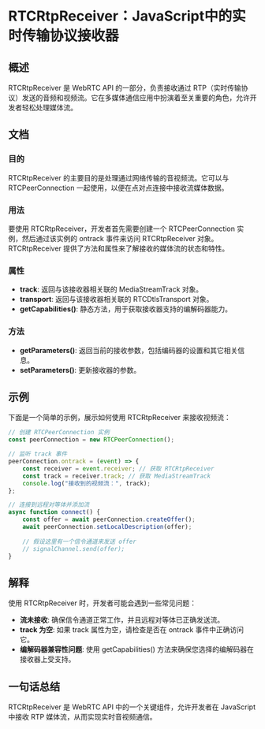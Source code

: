 <!--
Meta Description: # RTCRtpReceiver：JavaScript中的实时传输协议接收器 ## 概述 RTCRtpReceiver 是 WebRTC API 的一部分，负责接收通过 RTP（实时传输协议）发送的音频和视频流。它在多媒体通信应用中扮演着至关重要的角色，允许开发者轻松处理媒体流。 ## 文档 ###...
Meta Keywords: rtcrtpreceiver, track, rtcpeerconnection, const, peerconnection
-->

# RTCRtpReceiver：JavaScript中的实时传输协议接收器

## 概述
RTCRtpReceiver 是 WebRTC API 的一部分，负责接收通过 RTP（实时传输协议）发送的音频和视频流。它在多媒体通信应用中扮演着至关重要的角色，允许开发者轻松处理媒体流。

## 文档
### 目的
RTCRtpReceiver 的主要目的是处理通过网络传输的音视频流。它可以与 RTCPeerConnection 一起使用，以便在点对点连接中接收流媒体数据。

### 用法
要使用 RTCRtpReceiver，开发者首先需要创建一个 RTCPeerConnection 实例，然后通过该实例的 ontrack 事件来访问 RTCRtpReceiver 对象。RTCRtpReceiver 提供了方法和属性来了解接收的媒体流的状态和特性。

### 属性
- **track**: 返回与该接收器相关联的 MediaStreamTrack 对象。
- **transport**: 返回与该接收器相关联的 RTCDtlsTransport 对象。
- **getCapabilities()**: 静态方法，用于获取接收器支持的编解码器能力。

### 方法
- **getParameters()**: 返回当前的接收参数，包括编码器的设置和其它相关信息。
- **setParameters()**: 更新接收器的参数。

## 示例
下面是一个简单的示例，展示如何使用 RTCRtpReceiver 来接收视频流：

```javascript
// 创建 RTCPeerConnection 实例
const peerConnection = new RTCPeerConnection();

// 监听 track 事件
peerConnection.ontrack = (event) => {
    const receiver = event.receiver; // 获取 RTCRtpReceiver
    const track = receiver.track; // 获取 MediaStreamTrack
    console.log("接收到的视频流：", track);
};

// 连接到远程对等体并添加流
async function connect() {
    const offer = await peerConnection.createOffer();
    await peerConnection.setLocalDescription(offer);
    
    // 假设这里有一个信令通道来发送 offer
    // signalChannel.send(offer);
}
```

## 解释
使用 RTCRtpReceiver 时，开发者可能会遇到一些常见问题：

- **流未接收**: 确保信令通道正常工作，并且远程对等体已正确发送流。
- **track 为空**: 如果 track 属性为空，请检查是否在 ontrack 事件中正确访问它。
- **编解码器兼容性问题**: 使用 getCapabilities() 方法来确保您选择的编解码器在接收器上受支持。

## 一句话总结
RTCRtpReceiver 是 WebRTC API 中的一个关键组件，允许开发者在 JavaScript 中接收 RTP 媒体流，从而实现实时音视频通信。